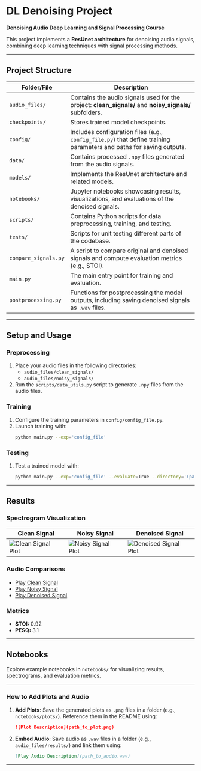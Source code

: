 # DL Denoising Project

**Denoising Audio Deep Learning and Signal Processing Course**

This project implements a **ResUnet architecture** for denoising audio signals, combining deep learning techniques with signal processing methods.

---

## Project Structure

| **Folder/File**            | **Description**                                                                                                                                                                   |
|-----------------------------|-----------------------------------------------------------------------------------------------------------------------------------------------------------------------------------|
| `audio_files/`             | Contains the audio signals used for the project: **clean_signals/** and **noisy_signals/** subfolders.                                                                            |
| `checkpoints/`             | Stores trained model checkpoints.                                                                                                                                               |
| `config/`                  | Includes configuration files (e.g., `config_file.py`) that define training parameters and paths for saving outputs.                                                              |
| `data/`                    | Contains processed `.npy` files generated from the audio signals.                                                                                                                |
| `models/`                  | Implements the ResUnet architecture and related models.                                                                                                                          |
| `notebooks/`               | Jupyter notebooks showcasing results, visualizations, and evaluations of the denoised signals.                                                                                   |
| `scripts/`                 | Contains Python scripts for data preprocessing, training, and testing.                                                                                                           |
| `tests/`                   | Scripts for unit testing different parts of the codebase.                                                                                                                        |
| `compare_signals.py`       | A script to compare original and denoised signals and compute evaluation metrics (e.g., STOI).                                                                                    |
| `main.py`                  | The main entry point for training and evaluation.                                                                                                                                |
| `postprocessing.py`        | Functions for postprocessing the model outputs, including saving denoised signals as `.wav` files.                                                                               |

---

## Setup and Usage

### Preprocessing
1. Place your audio files in the following directories:
   - `audio_files/clean_signals/`
   - `audio_files/noisy_signals/`
2. Run the `scripts/data_utils.py` script to generate `.npy` files from the audio files.

### Training
1. Configure the training parameters in `config/config_file.py`.
2. Launch training with:
   ```bash
   python main.py --exp='config_file'
   ```

### Testing
1. Test a trained model with:
   ```bash
   python main.py --exp='config_file' --evaluate=True --directory='(path to model)'
   ```

---

## Results

### Spectrogram Visualization

| **Clean Signal**          | **Noisy Signal**          | **Denoised Signal**          |
|----------------------------|---------------------------|-------------------------------|
| ![Clean Signal Plot](path_to_clean_signal_plot.png) | ![Noisy Signal Plot](path_to_noisy_signal_plot.png) | ![Denoised Signal Plot](path_to_denoised_signal_plot.png) |

### Audio Comparisons
- [Play Clean Signal](path_to_clean_signal.wav)
- [Play Noisy Signal](path_to_noisy_signal.wav)
- [Play Denoised Signal](path_to_denoised_signal.wav)

### Metrics
- **STOI:** 0.92
- **PESQ:** 3.1

---

## Notebooks
Explore example notebooks in `notebooks/` for visualizing results, spectrograms, and evaluation metrics.

---

### How to Add Plots and Audio
1. **Add Plots**: Save the generated plots as `.png` files in a folder (e.g., `notebooks/plots/`). Reference them in the README using:
   ```markdown
   ![Plot Description](path_to_plot.png)
   ```
2. **Embed Audio**: Save audio as `.wav` files in a folder (e.g., `audio_files/results/`) and link them using:
   ```markdown
   [Play Audio Description](path_to_audio.wav)
   ```

---
